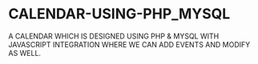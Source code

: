 # CALENDAR-USING-PHP_MYSQL
A CALENDAR WHICH IS DESIGNED USING PHP &amp; MYSQL WITH JAVASCRIPT INTEGRATION WHERE WE CAN ADD EVENTS AND MODIFY AS WELL.
